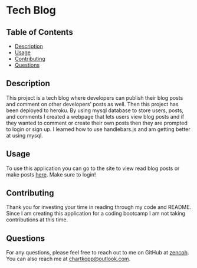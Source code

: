 # Tech Blog

## Table of Contents
* [Description](#description)
* [Usage](#usage)
* [Contributing](#contributing)
* [Questions](#questions)

## Description
This project is a tech blog where developers can publish their blog posts and comment on other developers’ posts as well. Then this project has been deployed to heroku. By using mysql database to store users, posts, and comments I created a webpage that lets users view blog posts and if they wanted to comment or create their own posts then they are prompted to login or sign up. I learned how to use handlebars.js and am getting better at using mysql.

## Usage
To use this application you can go to the site to view read blog posts or make posts [here](https://tehcieblog.herokuapp.com/). Make sure to login!

## Contributing
Thank you for investing your time in reading through my code and README. Since I am creating this application for a coding bootcamp I am not taking contributions at this time.

## Questions
For any questions, please feel free to reach out to me on GitHub at [zencoh](https://github.com/zencoh). You can also reach me at chartkopp@outlook.com.
